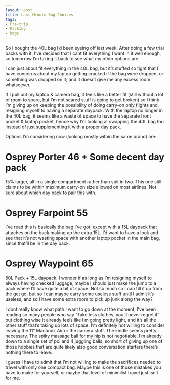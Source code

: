```yaml
---
layout: post
title: Last Minute Bag Choices
tags:
- Pre-trip
- Packing
- bags
---
```


So I bought the 40L bag I’d been eyeing off last week. After doing a few trial packs with it, I’ve decided that I cant fit everything I want in it well enough, so tomorrow I’m taking it back to see what my other options are.

I can just about fit everything in the 40L bag, but it’s stuffed so tight that I have concerns about my laptop getting cracked if the bag were dropped, or something was dropped on it; and it doesnt give me any excess room whatsoever.

If I pull out my laptop & camera bag, it feels like a better fit (still without a lot of room to spare, but I’m not scared stuff is going to get broken) so I think I’m giving up on keeping the possibility of doing carry-on only flights and resigning myself to having a separate daypack. With the laptop no longer in the 40L bag, it seems like a waste of space to have the separate front pocket & laptop pocket, hence why I’m looking at swapping the 40L bag too instead of just supplementing it with a proper day pack.

Options I’m considering now (looking mostly within the same brand) are:

# Osprey Porter 46 + Some decent day pack

15% larger, all in a single compartment rather than spit in two. This one still claims to be within maximum carry-on size allowed on most airlines. Not sure about which day pack to pair this with.


# Osprey Farpoint 55

I’ve read this is basically the bag I’ve got, except with a 15L daypack that attaches on the back making up the extra 15L. I’d want to have a look and see that it’s not wasting space with another laptop pocket in the main bag, since that’ll be in the day pack.


# Osprey Waypoint 65

50L Pack + 15L daypack. I wonder if as long as I’m resigning myself to always having checked luggage, maybe I should just make the jump to a pack where I’ll have quite a bit of space. Not so much so I can fill it up from the get go, but so I can maybe carry some useless stuff until I admit it’s useless, and so I have some extra room to pick up junk along the way?

I dont really know what path I want to go down at the moment; I’ve been reading so many people who say “Take less clothes, you’ll never regret it” but clothing wise it already feels like I’m going pretty light, and it’s all the other stuff that’s taking up lots of space. I’m definitely not willing to consider leaving the 11” Macbook Air or the camera stuff. The kindle seems pretty necessary. The spiky massage ball for my hip is not negotiable. I’m already down to a single set of poi and 4 juggling balls, so short of giving up one of those hobbies that are quite likely also good conversation starters there’s nothing there to leave.

I guess I have to admit that I’m not willing to make the sacrifices needed to travel with only one compact bag. Maybe this is one of those mistakes you have to make for yourself, or maybe that level of minimilist travel just isn’t for me.
